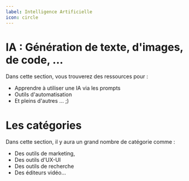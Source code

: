 ```yaml
---
label: Intelligence Artificielle
icon: circle
---
```

# IA : Génération de texte, d'images, de code, ...

Dans cette section, vous trouverez des ressources pour : 
- Apprendre à utiliser une IA via les prompts
- Outils d'automatisation
- Et pleins d'autres ... ;) 

# Les catégories

Dans cette section, il y aura un grand nombre de catégorie comme :

- Des outils de marketing,
- Des outils d'UX-UI
- Des outils de recherche
- Des éditeurs vidéo...
